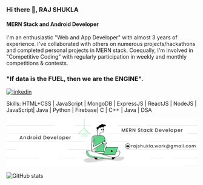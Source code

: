 ### Hi there 👋, RAJ SHUKLA
#### MERN Stack and Android Developer

I'm an enthusiastic "Web and App Developer" with almost 3 years of experience. I've collaborated with others on numerous projects/hackathons and completed personal projects in MERN stack.
Coequally, I'm involved in "Competitive Coding" with regularly participation in weekly and monthly competitions & contests.

### "If data is the FUEL, then we are the ENGINE".
[<img src='https://cdn.jsdelivr.net/npm/simple-icons@3.0.1/icons/linkedin.svg' alt='linkedin' height='40'>](https://www.linkedin.com/in/rajshukla00/) 



Skills: HTML+CSS | JavaScript | MongoDB | ExpressJS | ReactJS | NodeJS | JavaScript| Java | Python | Firebase| C | C++ | Java | DSA


 <img src='LinkedinBanner.png'>

 

![GitHub stats](https://github-readme-stats.vercel.app/api?username=rajshukla-github&show_icons=true&count_private=true)  

